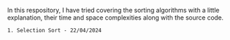 In this respository, I have tried covering the sorting algorithms with a little explanation, their time and space complexities along with the source code.

    1. Selection Sort - 22/04/2024
